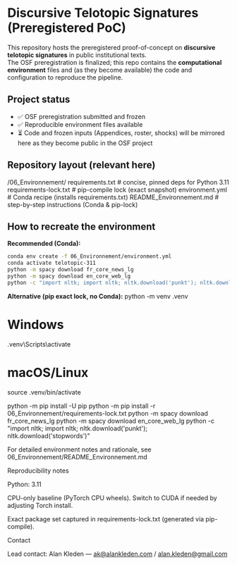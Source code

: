 ﻿# Discursive Telotopic Signatures (Preregistered PoC)

This repository hosts the preregistered proof-of-concept on **discursive telotopic signatures** in public institutional texts.  
The OSF preregistration is finalized; this repo contains the **computational environment** files and (as they become available) the code and configuration to reproduce the pipeline.

## Project status

- ✅ OSF preregistration submitted and frozen
- ✅ Reproducible environment files available
- ⏳ Code and frozen inputs (Appendices, roster, shocks) will be mirrored here as they become public in the OSF project

## Repository layout (relevant here)
/06_Environnement/
requirements.txt # concise, pinned deps for Python 3.11
requirements-lock.txt # pip-compile lock (exact snapshot)
environment.yml # Conda recipe (installs requirements.txt)
README_Environnement.md # step-by-step instructions (Conda & pip-lock)


## How to recreate the environment

**Recommended (Conda):**
```bash
conda env create -f 06_Environnement/environment.yml
conda activate telotopic-311
python -m spacy download fr_core_news_lg
python -m spacy download en_core_web_lg
python -c "import nltk; import nltk; nltk.download('punkt'); nltk.download('stopwords')"
```
**Alternative (pip exact lock, no Conda):**
python -m venv .venv
# Windows
.venv\Scripts\activate
# macOS/Linux
source .venv/bin/activate

python -m pip install -U pip
python -m pip install -r 06_Environnement/requirements-lock.txt
python -m spacy download fr_core_news_lg
python -m spacy download en_core_web_lg
python -c "import nltk; import nltk; nltk.download('punkt'); nltk.download('stopwords')"

For detailed environment notes and rationale, see
06_Environnement/README_Environnement.md


Reproducibility notes

Python: 3.11

CPU-only baseline (PyTorch CPU wheels). Switch to CUDA if needed by adjusting Torch install.

Exact package set captured in requirements-lock.txt (generated via pip-compile).

Contact

Lead contact: Alan Kleden — ak@alankleden.com
 / alan.kleden@gmail.com

 
